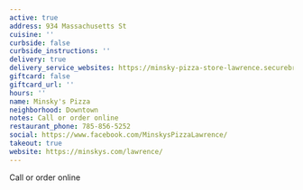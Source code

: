 ```yaml
---
active: true
address: 934 Massachusetts St
cuisine: ''
curbside: false
curbside_instructions: ''
delivery: true
delivery_service_websites: https://minsky-pizza-store-lawrence.securebrygid.com/zgrid/proc/site/sitep.jsp
giftcard: false
giftcard_url: ''
hours: ''
name: Minsky's Pizza
neighborhood: Downtown
notes: Call or order online
restaurant_phone: 785-856-5252
social: https://www.facebook.com/MinskysPizzaLawrence/
takeout: true
website: https://minskys.com/lawrence/
---
```


Call or order online